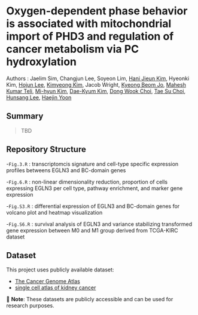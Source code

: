 # Oxygen-dependent phase behavior is associated with mitochondrial import of PHD3 and regulation of cancer metabolism via PC hydroxylation
Authors : Jaelim Sim, Changjun Lee, Soyeon Lim, [Hani Jieun Kim](https://scholar.google.com/citations?hl=en&user=dVDoGfgAAAAJ), Hyeonki Kim, [Hojun Lee](https://orcid.org/0009-0001-5395-2051), [Kimyeong Kim](https://orcid.org/0009-0003-4132-8977), Jacob Wright, [Kyeong Beom Jo](https://scholar.google.com/citations?hl=en&user=fiWHs_IAAAAJ), [Mahesh Kumar Teli](https://scholar.google.co.in/citations?user=Kk0jbnAAAAAJ&hl=en), [Mi-hyun Kim](https://scholar.google.com/citations?hl=en&user=_hJ6GpMAAAAJ), [Dae-Kyum Kim](https://scholar.google.com/citations?hl=en&user=1vrt1TAAAAAJ), [Dong Wook Choi](https://www.linkedin.com/in/dong-wook-choi-178765115/), [Tae Su Choi](https://scholar.google.com/citations?user=yM_9quUAAAAJ&hl=en), [Hunsang Lee](https://scholar.google.com/citations?hl=en&user=OTb8CK4AAAAJ&view_op=list_works&sortby=pubdate), [Haejin Yoon](https://scholar.google.co.kr/citations?user=1paFUdEAAAAJ&hl=en&oi=ao)

## Summary
> TBD

## Repository Structure
-`Fig.3.R` : transcriptomcis signature and cell-type specific expression profiles betweens EGLN3 and BC-domain genes

-`Fig.6.R` : non-linear dimensionality reduction, proportion of cells expressing EGLN3 per cell type, pathway enrichment, and marker gene expression

-`Fig.S3.R` : differential expression of EGLN3 and BC-domain genes for volcano plot and heatmap visualization

-`Fig.S6.R` : survival analysis of EGLN3 and variance stabilizing transformed gene expression between M0 and M1 group derived from TCGA-KIRC dataset

## Dataset
This project uses publicly available dataset: 
- [The Cancer Genome Atlas](https://portal.gdc.cancer.gov/projects/TCGA-KIRC)
- [single cell atlas of kidney cancer](https://www.sanger.ac.uk/collaboration/microenvironment-of-kidney-cancer/)

📌 **Note**: These datasets are publicly accessible and can be used for research purposes.  
